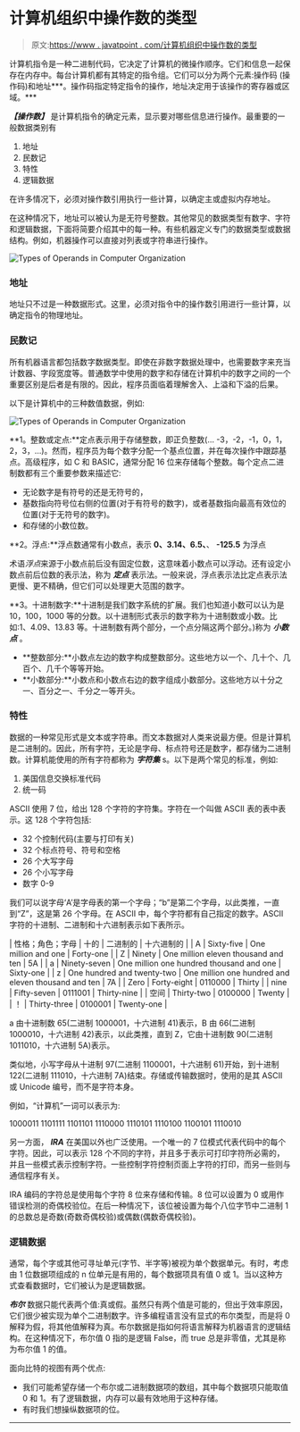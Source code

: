 # 计算机组织中操作数的类型

> 原文:[https://www . javatpoint . com/计算机组织中操作数的类型](https://www.javatpoint.com/types-of-operands-in-computer-organization)

计算机指令是一种二进制代码，它决定了计算机的微操作顺序。它们和信息一起保存在内存中。每台计算机都有其特定的指令组。它们可以分为两个元素:操作码 (操作码)和地址***。操作码指定特定指令的操作，地址决定用于该操作的寄存器或区域。***

***【操作数】*** 是计算机指令的确定元素，显示要对哪些信息进行操作。最重要的一般数据类别有

1.  地址
2.  民数记
3.  特性
4.  逻辑数据

在许多情况下，必须对操作数引用执行一些计算，以确定主或虚拟内存地址。

在这种情况下，地址可以被认为是无符号整数。其他常见的数据类型有数字、字符和逻辑数据，下面将简要介绍其中的每一种。有些机器定义专门的数据类型或数据结构。例如，机器操作可以直接对列表或字符串进行操作。

![Types of Operands in Computer Organization](../Images/5dbc8f36e1ce27b13db47c89b9111d2c.png)

### 地址

地址只不过是一种数据形式。这里，必须对指令中的操作数引用进行一些计算，以确定指令的物理地址。

### 民数记

所有机器语言都包括数字数据类型。即使在非数字数据处理中，也需要数字来充当计数器、字段宽度等。普通数学中使用的数字和存储在计算机中的数字之间的一个重要区别是后者是有限的。因此，程序员面临着理解舍入、上溢和下溢的后果。

以下是计算机中的三种数值数据，例如:

![Types of Operands in Computer Organization](../Images/78576d4276f8ad76673f5e1c652c50b8.png)

**1。整数或定点:**定点表示用于存储整数，即正负整数(… -3，-2，-1，0，1，2，3，…)。然而，程序员为每个数字分配一个基点位置，并在每次操作中跟踪基点。高级程序，如 C 和 BASIC，通常分配 16 位来存储每个整数。每个定点二进制数都有三个重要参数来描述它:

*   无论数字是有符号的还是无符号的，
*   基数指向符号位右侧的位置(对于有符号的数字)，或者基数指向最高有效位的位置(对于无符号的数字)。
*   和存储的小数位数。

**2。浮点:**浮点数通常有小数点，表示 **0、3.14、6.5、**、 **-125.5** 为浮点

术语*浮点*来源于小数点前后没有固定位数，这意味着小数点可以浮动。还有设定小数点前后位数的表示法，称为 ***定点*** 表示法。一般来说，浮点表示法比定点表示法更慢、更不精确，但它们可以处理更大范围的数字。

**3。十进制数字:**十进制是我们数字系统的扩展。我们也知道小数可以认为是 10，100，1000 等的分数。以十进制形式表示的数字称为十进制数或小数。比如:1、4.09、13.83 等。十进制数有两个部分，一个点分隔这两个部分。)称为 ***小数点*** 。

*   **整数部分:**小数点左边的数字构成整数部分。这些地方以一个、几十个、几百个、几千个等等开始。
*   **小数部分:**小数点和小数点右边的数字组成小数部分。这些地方以十分之一、百分之一、千分之一等开头。

### 特性

数据的一种常见形式是文本或字符串。而文本数据对人类来说最方便。但是计算机是二进制的。因此，所有字符，无论是字母、标点符号还是数字，都存储为二进制数。计算机能使用的所有字符都称为 ***字符集*** s。以下是两个常见的标准，例如:

1.  美国信息交换标准代码
2.  统一码

ASCII 使用 7 位，给出 128 个字符的字符集。字符在一个叫做 ASCII 表的表中表示。这 128 个字符包括:

*   32 个控制代码(主要与打印有关)
*   32 个标点符号、符号和空格
*   26 个大写字母
*   26 个小写字母
*   数字 0-9

我们可以说字母‘A’是字母表的第一个字母；“b”是第二个字母，以此类推，一直到“Z”，这是第 26 个字母。在 ASCII 中，每个字符都有自己指定的数字。ASCII 字符的十进制、二进制和十六进制表示如下表所示。

| 性格；角色；字母 | 十的 | 二进制的 | 十六进制的 |
| A | Sixty-five | One million and one | Forty-one |
| Z | Ninety | One million eleven thousand and ten | 5A |
| a | Ninety-seven | One million one hundred thousand and one | Sixty-one |
| z | One hundred and twenty-two | One million one hundred and eleven thousand and ten | 7A |
| Zero | Forty-eight | 0110000 | Thirty |
| nine | Fifty-seven | 0111001 | Thirty-nine |
| 空间 | Thirty-two | 0100000 | Twenty |
| ！ | Thirty-three | 0100001 | Twenty-one |

a 由十进制数 65(二进制 1000001，十六进制 41)表示，B 由 66(二进制 1000010，十六进制 42)表示，以此类推，直到 Z，它由十进制数 90(二进制 1011010，十六进制 5A)表示。

类似地，小写字母从十进制 97(二进制 1100001，十六进制 61)开始，到十进制 122(二进制 111010，十六进制 7A)结束。存储或传输数据时，使用的是其 ASCII 或 Unicode 编号，而不是字符本身。

例如，“计算机”一词可以表示为:

1000011 1101111 1101101 1110000 1110101 1110100 1100101 1110010

另一方面， ***IRA*** 在美国以外也广泛使用。一个唯一的 7 位模式代表代码中的每个字符。因此，可以表示 128 个不同的字符，并且多于表示可打印字符所必需的，并且一些模式表示控制字符。一些控制字符控制页面上字符的打印，而另一些则与通信程序有关。

IRA 编码的字符总是使用每个字符 8 位来存储和传输。8 位可以设置为 0 或用作错误检测的奇偶校验位。在后一种情况下，该位被设置为每个八位字节中二进制 1 的总数总是奇数(奇数奇偶校验)或偶数(偶数奇偶校验)。

### 逻辑数据

通常，每个字或其他可寻址单元(字节、半字等)被视为单个数据单元。有时，考虑由 1 位数据项组成的 n 位单元是有用的，每个数据项具有值 0 或 1。当以这种方式查看数据时，它们被认为是逻辑数据。

***布尔*** 数据只能代表两个值:真或假。虽然只有两个值是可能的，但出于效率原因，它们很少被实现为单个二进制数字。许多编程语言没有显式的布尔类型，而是将 0 解释为假，将其他值解释为真。布尔数据是指如何将语言解释为机器语言的逻辑结构。在这种情况下，布尔值 0 指的是逻辑 False，而 true 总是非零值，尤其是称为布尔值 1 的值。

面向比特的视图有两个优点:

*   我们可能希望存储一个布尔或二进制数据项的数组，其中每个数据项只能取值 0 和 1。有了逻辑数据，内存可以最有效地用于这种存储。
*   有时我们想操纵数据项的位。

* * *